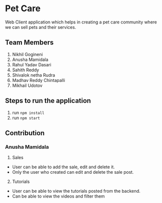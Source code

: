 # Pet Care

Web Client application which helps in creating a pet care community where we can sell pets and their services.

## Team Members

1) Nikhil Gogineni
2) Anusha Mamidala
3) Rahul Yadav Dasari
4) Sahith Reddy
5) Shivalok netha Rudra 
6) Madhav Reddy Chintapalli 
7) Mikhail Udotov

## Steps to run the application
1) run `npm install`
2) run `npm start`

## Contribution

### Anusha Mamidala

1. Sales
  - User can be able to add the sale, edit and delete it.
  - Only the user who created can edit and delete the sale post.
2. Tutorials
  - User can be able to view the tutorials posted from the backend.
  - Can be able to view the videos and filter them
